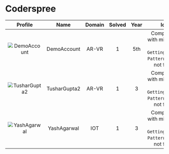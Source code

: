 
Coderspree
==========
  
  

|Profile|Name|Domain|Solved|Year|logs|
| :---: | :---: | :---: | :---: | :---: | :---: |
|![DemoAccount](https://avatars.githubusercontent.com/u/84376218?v=4&s=100)|DemoAccount|AR-VR|1|5th|Completed `1` with minimum `5` in `GettingStarted`, `Patterns` Folder not found, |
|![TusharGupta2](https://avatars.githubusercontent.com/u/30565750?v=4&s=100)|TusharGupta2|AR-VR|1|3|Completed `1` with minimum `5` in `GettingStarted`, `Patterns` Folder not found, |
|![YashAgarwal](https://avatars.githubusercontent.com/u/59206738?v=4&s=100)|YashAgarwal|IOT|1|3|Completed `1` with minimum `5` in `GettingStarted`, `Patterns` Folder not found, |
